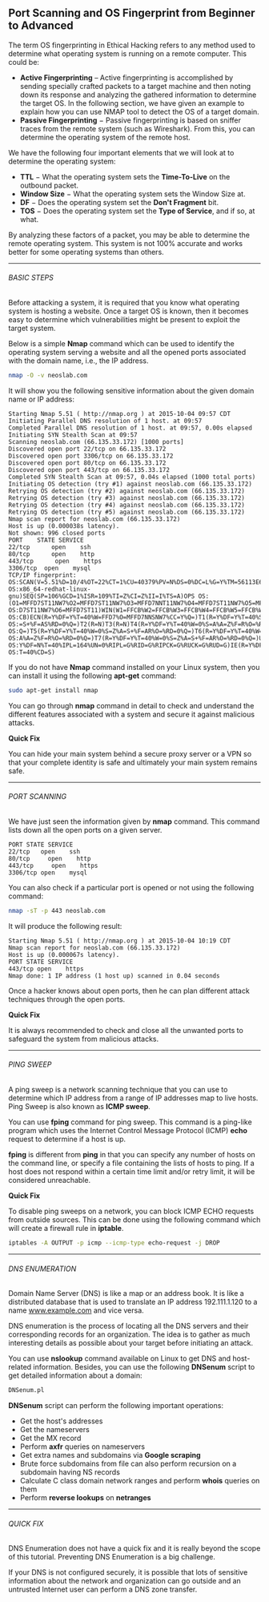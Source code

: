 ## Port Scanning and OS Fingerprint from Beginner to Advanced

The term OS fingerprinting in Ethical Hacking refers to any method used to determine what operating system is running on a remote computer. This could be:

* **Active Fingerprinting** – Active fingerprinting is accomplished by sending specially crafted packets to a target machine and then noting down its response and analyzing the gathered information to determine the target OS. In the following section, we have given an example to explain how you can use NMAP tool to detect the OS of a target domain.
* **Passive Fingerprinting** − Passive fingerprinting is based on sniffer traces from the remote system (such as Wireshark). From this, you can determine the operating system of the remote host.

We have the following four important elements that we will look at to determine the operating system:

* **TTL** − What the operating system sets the **Time-To-Live** on the outbound packet.
* **Window Size** − What the operating system sets the Window Size at.
* **DF** − Does the operating system set the **Don't Fragment** bit.
* **TOS** − Does the operating system set the **Type of Service**, and if so, at what.

By analyzing these factors of a packet, you may be able to determine the remote operating system. This system is not 100% accurate and works better for some operating systems than others.

* * *

###### BASIC STEPS

Before attacking a system, it is required that you know what operating system is hosting a website. Once a target OS is known, then it becomes easy to determine which vulnerabilities might be present to exploit the target system.

Below is a simple **Nmap** command which can be used to identify the operating system serving a website and all the opened ports associated with the domain name, i.e., the IP address.

```bash
nmap -O -v neoslab.com
```

It will show you the following sensitive information about the given domain name or IP address:

```none
Starting Nmap 5.51 ( http://nmap.org ) at 2015-10-04 09:57 CDT
Initiating Parallel DNS resolution of 1 host. at 09:57
Completed Parallel DNS resolution of 1 host. at 09:57, 0.00s elapsed
Initiating SYN Stealth Scan at 09:57
Scanning neoslab.com (66.135.33.172) [1000 ports]
Discovered open port 22/tcp on 66.135.33.172
Discovered open port 3306/tcp on 66.135.33.172
Discovered open port 80/tcp on 66.135.33.172
Discovered open port 443/tcp on 66.135.33.172
Completed SYN Stealth Scan at 09:57, 0.04s elapsed (1000 total ports)
Initiating OS detection (try #1) against neoslab.com (66.135.33.172)
Retrying OS detection (try #2) against neoslab.com (66.135.33.172)
Retrying OS detection (try #3) against neoslab.com (66.135.33.172)
Retrying OS detection (try #4) against neoslab.com (66.135.33.172)
Retrying OS detection (try #5) against neoslab.com (66.135.33.172)
Nmap scan report for neoslab.com (66.135.33.172)
Host is up (0.000038s latency).
Not shown: 996 closed ports
PORT    STATE SERVICE
22/tcp      open    ssh
80/tcp      open    http
443/tcp      open    https
3306/tcp  open    mysql
TCP/IP fingerprint: OS:SCAN(V=5.51%D=10/4%OT=22%CT=1%CU=40379%PV=N%DS=0%DC=L%G=Y%TM=56113E6D%P= OS:x86_64-redhat-linux-gnu)SEQ(SP=106%GCD=1%ISR=109%TI=Z%CI=Z%II=I%TS=A)OPS OS:(O1=MFFD7ST11NW7%O2=MFFD7ST11NW7%O3=MFFD7NNT11NW7%O4=MFFD7ST11NW7%O5=MFF OS:D7ST11NW7%O6=MFFD7ST11)WIN(W1=FFCB%W2=FFCB%W3=FFCB%W4=FFCB%W5=FFCB%W6=FF OS:CB)ECN(R=Y%DF=Y%T=40%W=FFD7%O=MFFD7NNSNW7%CC=Y%Q=)T1(R=Y%DF=Y%T=40%S=O%A OS:=S+%F=AS%RD=0%Q=)T2(R=N)T3(R=N)T4(R=Y%DF=Y%T=40%W=0%S=A%A=Z%F=R%O=%RD=0% OS:Q=)T5(R=Y%DF=Y%T=40%W=0%S=Z%A=S+%F=AR%O=%RD=0%Q=)T6(R=Y%DF=Y%T=40%W=0%S= OS:A%A=Z%F=R%O=%RD=0%Q=)T7(R=Y%DF=Y%T=40%W=0%S=Z%A=S+%F=AR%O=%RD=0%Q=)U1(R= OS:Y%DF=N%T=40%IPL=164%UN=0%RIPL=G%RID=G%RIPCK=G%RUCK=G%RUD=G)IE(R=Y%DFI=N% OS:T=40%CD=S)
```

If you do not have **Nmap** command installed on your Linux system, then you can install it using the following **apt-get** command:

```bash
sudo apt-get install nmap
```

You can go through **nmap** command in detail to check and understand the different features associated with a system and secure it against malicious attacks.

**Quick Fix**

You can hide your main system behind a secure proxy server or a VPN so that your complete identity is safe and ultimately your main system remains safe.

* * *

###### PORT SCANNING

We have just seen the information given by **nmap** command. This command lists down all the open ports on a given server.

```none
PORT STATE SERVICE
22/tcp   open    ssh
80/tcp     open    http
443/tcp     open    https
3306/tcp open    mysql
```

You can also check if a particular port is opened or not using the following command:

```bash
nmap -sT -p 443 neoslab.com
```

It will produce the following result:

```none
Starting Nmap 5.51 ( http://nmap.org ) at 2015-10-04 10:19 CDT
Nmap scan report for neoslab.com (66.135.33.172)
Host is up (0.000067s latency).
PORT STATE SERVICE
443/tcp open    https
Nmap done: 1 IP address (1 host up) scanned in 0.04 seconds
```

Once a hacker knows about open ports, then he can plan different attack techniques through the open ports.

**Quick Fix**

It is always recommended to check and close all the unwanted ports to safeguard the system from malicious attacks.

* * *

###### PING SWEEP

A ping sweep is a network scanning technique that you can use to determine which IP address from a range of IP addresses map to live hosts. Ping Sweep is also known as **ICMP sweep**.

You can use **fping** command for ping sweep. This command is a ping-like program which uses the Internet Control Message Protocol (ICMP) **echo** request to determine if a host is up.

**fping** is different from **ping** in that you can specify any number of hosts on the command line, or specify a file containing the lists of hosts to ping. If a host does not respond within a certain time limit and/or retry limit, it will be considered unreachable.

**Quick Fix**

To disable ping sweeps on a network, you can block ICMP ECHO requests from outside sources. This can be done using the following command which will create a firewall rule in **iptable**.

```bash
iptables -A OUTPUT -p icmp --icmp-type echo-request -j DROP
```

* * *

###### DNS ENUMERATION

Domain Name Server (DNS) is like a map or an address book. It is like a distributed database that is used to translate an IP address 192.111.1.120 to a name www.example.com and vice versa.

DNS enumeration is the process of locating all the DNS servers and their corresponding records for an organization. The idea is to gather as much interesting details as possible about your target before initiating an attack.

You can use **nslookup** command available on Linux to get DNS and host-related information. Besides, you can use the following **DNSenum** script to get detailed information about a domain:

```bash
DNSenum.pl
```

**DNSenum** script can perform the following important operations:

- Get the host's addresses
- Get the nameservers
- Get the MX record
- Perform **axfr** queries on nameservers
- Get extra names and subdomains via **Google scraping**
- Brute force subdomains from file can also perform recursion on a subdomain having NS records
- Calculate C class domain network ranges and perform **whois** queries on them
- Perform **reverse lookups** on **netranges**

* * *

###### QUICK FIX

DNS Enumeration does not have a quick fix and it is really beyond the scope of this tutorial. Preventing DNS Enumeration is a big challenge.

If your DNS is not configured securely, it is possible that lots of sensitive information about the network and organization can go outside and an untrusted Internet user can perform a DNS zone transfer.
